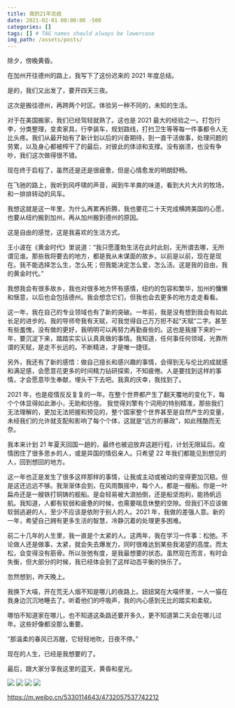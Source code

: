 ```yaml
---
title: 我的21年总结
date: 2021-02-01 00:00:00 -500
categories: []
tags: [] # TAG names should always be lowercase
img_path: /assets/posts/
---
```


除夕，傍晚黄昏。

在加州开往德州的路上，我写下了这份迟来的 2021 年度总结。

是的，我们又出发了，要开四天三夜。

这次是搬往德州，再跨两个时区。体验另一种不同的，未知的生活。

对于在美国搬家，我们已经驾轻就熟了。这也是 2021 最大的经验之一。打包行李，分类整理，变卖家具，行李装车，规划路线，打扫卫生等等每一件事都令人无比头疼。我们从最开始有了新计划以后的兴奋期待，到一直干活做事，处理问题的劳累，以及身心都被榨干了的最后，对彼此的体谅和支撑。没有崩溃，也没有争吵，我们这次做得很不错。

现在终于启程了，虽然还是还是很疲惫，但是心情愈发的明朗舒畅。

在飞驰的路上，我听到风呼啸的声音，闻到牛羊粪的味道，看到大片大片的牧场，和一排排转动的风车。

我想这就是这一年里，为什么再累再折腾，我也要花二十天完成横跨美国的心愿，也要从纽约搬到加州，再从加州搬到德州的原因。

这是自由的感觉，这是我喜欢的生活方式。

王小波在《黄金时代》里说道：“我只愿蓬勃生活在此时此刻，无所谓去哪，无所谓见谁。那些我将要去的地方，都是我从未谋面的故乡。以前是以前，现在是现在。我不能选择怎么生，怎么死；但我能决定怎么爱，怎么活。这是我的自由，我的黄金时代。”

我想我会有很多故乡，我也对很多地方怀有感情，纽约的包容和繁华，加州的慵懒和惬意，以后也会包括德州。我会想念它们，但我也会去更多的地方走走看看。

这一年，我在自己的专业领域也有了新的突破。一年前，我是没有想到我会有如此长足的进步的。我的导师夸我有天赋，可我觉得自己万万担不起“天赋”二字。甚至有些羞愧，没有做的更好，我明明可以再努力再勤奋些的。这也是我接下来的一年，要沉淀下来，踏踏实实认认真真做的事情。我知道，任何事任何领域，光靠所谓的天赋，是走不长远的。不断精进，才是唯一捷径。

另外，我还有了新的感悟：做自己擅长和感兴趣的事情，会得到无与伦比的成就感和满足感，会愿意花更多的时间精力钻研探索，不知疲倦。人是要找到这样的事情，才会愿意毕生奉献，埋头干下去吧。我真的庆幸，我找到了。

2021 年，也是疫情反反复复的一年。在整个世界都产生了翻天覆地的变化下，每个个体显得如此渺小，无助和彷徨。 我觉得刘擎有个词用的特别精准，那些我们无法理解的，更加无法把握和预见的，整个国家整个世界甚至是自然产生的变量，未经我们的允许就支配和影响了每个个体，这就是“远方的暴政”，如此残酷而无奈。

我本来计划 21 年夏天回国一趟的，最终也被迫放弃这趟行程，计划无限延后。疫情困住了很多思乡的人，或是异国的情侣亲人。只希望 22 年我们都能见到想见的人，回到想回的地方。

这一年也正是发生了很多这样那样的事情，让我或主动或被动的变得更加沉稳。但是这还远远不够。我渐渐体会到，在风雨飘摇中，每个人，都是一艘船。你是一叶扁舟还是一艘铁打铜铸的舰船。是会轻易被大浪拍倒，还是船坚炮利，能扬帆远航。我知道，人都有软弱和疲惫的时候，也需要喘息休整的空隙。但我们不应该做软弱逃避的人，至少不应该是依附于别人的人。2021 年，我做的差强人意。新的一年，希望自己拥有更多生活的智慧，冷静沉着的处理更多困难。

前二十几年的人生里，我一直是个太紧的人。这两年，我在学习一件事：松弛。不论做人还是做事，太紧，就会失去爆发力，同时很难达到某些我渴望的高度。而太松，会变得没有筋骨。所以张弛有度，是我最想要的状态。虽然现在而言，有时会失衡，但大部分的时候，我已经体会到了这样动态平衡的快乐了。

忽然想到，昨天晚上。

我换下大喵，开在荒无人烟不知是哪儿的夜路上。妞妞窝在大喵怀里，一人一猫在我身边沉沉地睡去了。听着他们的呼吸声，我的内心感到无比的踏实和柔软。

哪怕不知道家在哪儿，也不知道这条路还要开多久，更不知道第二天会在哪儿过年。这些好像都没那么重要。

“那温柔的春风已苏醒，它轻轻地吹，日夜不停。”

现在的人生，已经是我想要的了。

最后，跟大家分享我这里的蓝天，黄昏和星光。

![](2022-02-01_1.JPG)
![](2022-02-01_2.JPG)
![](2022-02-01_3.JPG)
![](2022-02-01_4.JPG)

https://m.weibo.cn/5330114643/4732057537742212
